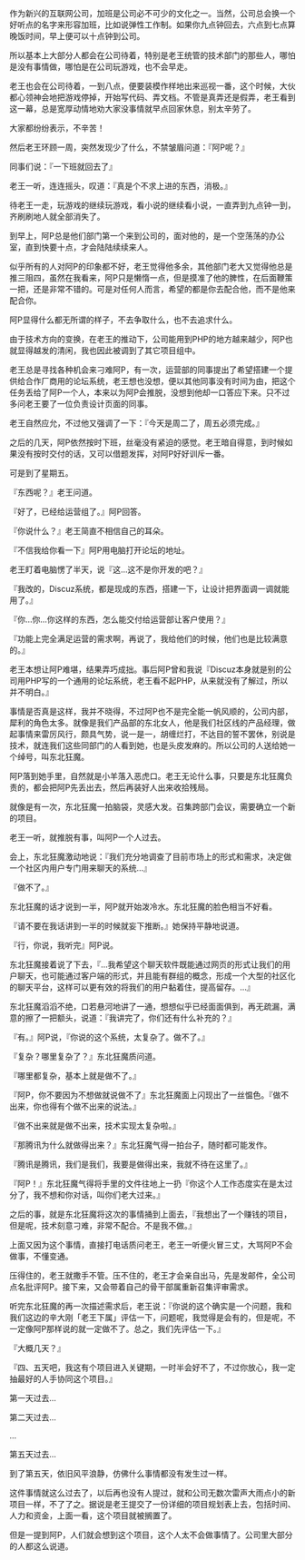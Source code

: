 作为新兴的互联网公司，加班是公司必不可少的文化之一。当然，公司总会换一个好听点的名字来形容加班，比如说弹性工作制。如果你九点钟回去，六点到七点算晚饭时间，早上便可以十点钟到公司。

所以基本上大部分人都会在公司待着，特别是老王统管的技术部门的那些人，哪怕是没有事情做，哪怕是在公司玩游戏，也不会早走。

老王也会在公司待着，一到八点，便要装模作样地出来巡视一番，这个时候，大伙都心领神会地把游戏停掉，开始写代码、弄文档。不管是真弄还是假弄，老王看到这一幕，总是宽厚动情地劝大家没事情就早点回家休息，别太辛劳了。

大家都纷纷表示，不辛苦！

然后老王环顾一周，突然发现少了什么，不禁皱眉问道：『阿P呢？』

同事们说：『一下班就回去了』

老王一听，连连摇头，叹道：『真是个不求上进的东西，消极。』

待老王一走，玩游戏的继续玩游戏，看小说的继续看小说，一直弄到九点钟一到，齐刷刷地人就全部消失了。

到早上，阿P总是他们部门第一个来到公司的，面对他的，是一个空荡荡的办公室，直到快要十点，才会陆陆续续来人。

似乎所有的人对阿P的印象都不好，老王觉得他多余，其他部门老大又觉得他总是推三阻四，虽然在我看来，阿P只是懒惰一点，但是摸准了他的脾性，在后面鞭策一把，还是非常不错的。可是对任何人而言，希望的都是你去配合他，而不是他来配合你。

阿P显得什么都无所谓的样子，不去争取什么，也不去追求什么。

由于技术方向的变换，在老王的推动下，公司能用到PHP的地方越来越少，阿P也就显得越发的清闲，我也因此被调到了其它项目组中。

老王总是寻找各种机会来刁难阿P，有一次，运营部的同事提出了希望搭建一个提供给合作厂商用的论坛系统，老王想也没想，便以其他同事没有时间为由，把这个任务丢给了阿P一个人，本来以为阿P会推脱，没想到他却一口答应下来。只不过多问老王要了一位负责设计页面的同事。

老王自然应允，不过他又强调了一下：『今天是周二了，周五必须完成。』

之后的几天，阿P依然按时下班，丝毫没有紧迫的感觉。老王暗自得意，到时候如果没有按时交付的话，又可以借题发挥，对阿P好好训斥一番。

可是到了星期五。

『东西呢？』老王问道。

『好了，已经给运营组了。』阿P回答。

『你说什么？』老王简直不相信自己的耳朵。

『不信我给你看一下』阿P用电脑打开论坛的地址。

老王盯着电脑愣了半天，说『这…这不是你开发的吧？』

『我改的，Discuz系统，都是现成的东西，搭建一下，让设计把界面调一调就能用了。』

『你…你…你这样的东西，怎么能交付给运营部让客户使用？』

『功能上完全满足运营的需求啊，再说了，我给他们的时候，他们也是比较满意的。』

老王本想让阿P难堪，结果弄巧成拙。事后阿P曾和我说『Discuz本身就是别的公司用PHP写的一个通用的论坛系统，老王看不起PHP，从来就没有了解过，所以并不明白。』

事情是否真是这样，我并不晓得，不过阿P也不是完全能一帆风顺的，公司内部，犀利的角色太多。就像是我们产品部的东北女人，他是我们社区线的产品经理，做起事情来雷厉风行，颇具气势，说一是一，胡缠烂打，不达目的誓不罢休，别说是技术，就连我们这些同部门的人看到她，也是头皮发麻的。所以公司的人送给她一个绰号，叫东北狂魔。

阿P落到她手里，自然就是小羊落入恶虎口。老王无论什么事，只要是东北狂魔负责的，都会把阿P先丢出去，然后再装好人出来收拾残局。

就像是有一次，东北狂魔一拍脑袋，灵感大发。召集跨部门会议，需要确立一个新的项目。

老王一听，就推脱有事，叫阿P一个人过去。

会上，东北狂魔激动地说：『我们充分地调查了目前市场上的形式和需求，决定做一个社区内用户专门用来聊天的系统…』

『做不了。』

东北狂魔的话才说到一半，阿P就开始泼冷水。东北狂魔的脸色相当不好看。

『请不要在我话讲到一半的时候就妄下推断。』她保持平静地说道。

『行，你说，我听完』阿P说。

东北狂魔接着说了下去，『…我希望这个聊天软件既能通过网页的形式让我们的用户聊天，也可能通过客户端的形式，并且能有群组的概念，形成一个大型的社区化的聊天平台，这样可以更有效的将我们的用户黏着住，提高留存。…』

东北狂魔滔滔不绝，口若悬河地讲了一通，想想似乎已经面面俱到，再无疏漏，满意的擦了一把额头，说道：『我讲完了，你们还有什么补充的？』

『有。』阿P说，『你说的这个系统，太复杂了。做不了。』

『复杂？哪里复杂了？』东北狂魔质问道。

『哪里都复杂，基本上就是做不了。』

『阿P，你不要因为不想做就说做不了』东北狂魔面上闪现出了一丝愠色。『做不出来，你也得有个做不出来的说法。』

『做不出来就是做不出来，技术实现太复杂啦。』

『那腾讯为什么就做得出来？』东北狂魔气得一拍台子，随时都可能发作。

『腾讯是腾讯，我们是我们，我要是做得出来，我就不待在这里了。』

『阿P！』东北狂魔气得将手里的文件往地上一扔『你这个人工作态度实在是太过分了，我不想和你对话，叫你们老大过来。』

之后的事，就是东北狂魔将这次的事情捅到上面去，『我想出了一个赚钱的项目，但是呢，技术刻意刁难，非常不配合。不是我不做。』

上面又因为这个事情，直接打电话质问老王，老王一听便火冒三丈，大骂阿P不会做事，不懂变通。

压得住的，老王就撒手不管。压不住的，老王才会亲自出马，先是发邮件，全公司点名批评阿P。接下来，又会带着自己的骨干部属重新召集评审需求。

听完东北狂魔的再一次描述需求后，老王说：『你说的这个确实是一个问题，我和我们这边的辛大刚「老王下属」评估一下，问题呢，我觉得是会有的，但是呢，不一定像阿P那样说的就一定做不了。总之，我们先评估一下。』

『大概几天？』

『四、五天吧，我这有个项目进入关键期，一时半会好不了，不过你放心，我一定抽最好的人手协同这个项目。』

第一天过去…

第二天过去…

…

第五天过去…

到了第五天，依旧风平浪静，仿佛什么事情都没有发生过一样。

这件事情就这么过去了，以后再也没有人提过，就和公司无数次雷声大雨点小的新项目一样，不了了之。据说是老王提交了一份详细的项目规划表上去，包括时间、人力和资金，上面一看，这个项目就被搁置了。

但是一提到阿P，人们就会想到这个项目，这个人太不会做事情了。公司里大部分的人都这么说道。
